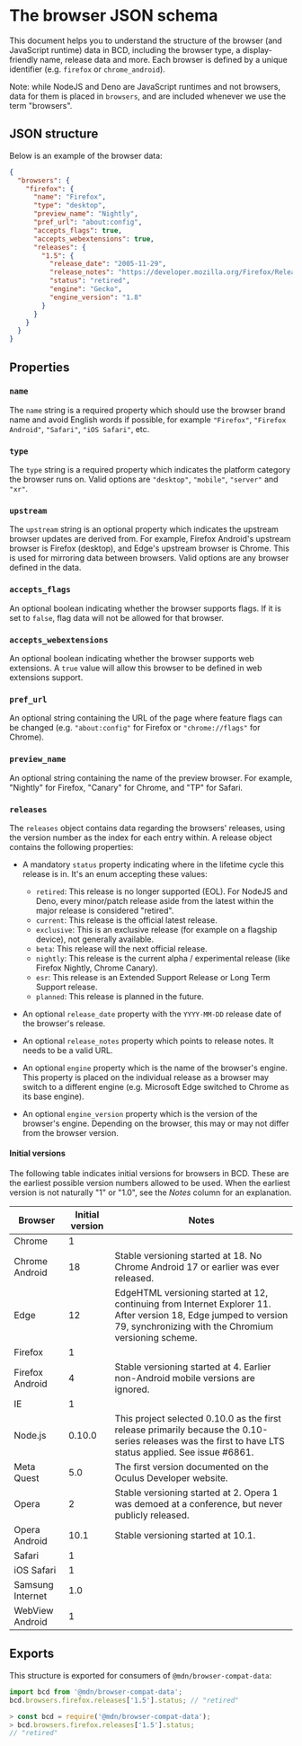 # The browser JSON schema

This document helps you to understand the structure of the browser (and JavaScript runtime) data in BCD, including the browser type, a display-friendly name, release data and more. Each browser is defined by a unique identifier (e.g. `firefox` or `chrome_android`).

Note: while NodeJS and Deno are JavaScript runtimes and not browsers, data for them is placed in `browsers`, and are included whenever we use the term "browsers".

## JSON structure

Below is an example of the browser data:

```json
{
  "browsers": {
    "firefox": {
      "name": "Firefox",
      "type": "desktop",
      "preview_name": "Nightly",
      "pref_url": "about:config",
      "accepts_flags": true,
      "accepts_webextensions": true,
      "releases": {
        "1.5": {
          "release_date": "2005-11-29",
          "release_notes": "https://developer.mozilla.org/Firefox/Releases/1.5",
          "status": "retired",
          "engine": "Gecko",
          "engine_version": "1.8"
        }
      }
    }
  }
}
```

## Properties

### `name`

The `name` string is a required property which should use the browser brand name and avoid English words if possible, for example `"Firefox"`, `"Firefox Android"`, `"Safari"`, `"iOS Safari"`, etc.

### `type`

The `type` string is a required property which indicates the platform category the browser runs on. Valid options are `"desktop"`, `"mobile"`, `"server"` and `"xr"`.

### `upstream`

The `upstream` string is an optional property which indicates the upstream browser updates are derived from. For example, Firefox Android's upstream browser is Firefox (desktop), and Edge's upstream browser is Chrome. This is used for mirroring data between browsers. Valid options are any browser defined in the data.

### `accepts_flags`

An optional boolean indicating whether the browser supports flags. If it is set to `false`, flag data will not be allowed for that browser.

### `accepts_webextensions`

An optional boolean indicating whether the browser supports web extensions. A `true` value will allow this browser to be defined in web extensions support.

### `pref_url`

An optional string containing the URL of the page where feature flags can be changed (e.g. `"about:config"` for Firefox or `"chrome://flags"` for Chrome).

### `preview_name`

An optional string containing the name of the preview browser. For example, "Nightly" for Firefox, "Canary" for Chrome, and "TP" for Safari.

### `releases`

The `releases` object contains data regarding the browsers' releases, using the version number as the index for each entry within. A release object contains the following properties:

- A mandatory `status` property indicating where in the lifetime cycle this release is in. It's an enum accepting these values:

  - `retired`: This release is no longer supported (EOL). For NodeJS and Deno, every minor/patch release aside from the latest within the major release is considered "retired".
  - `current`: This release is the official latest release.
  - `exclusive`: This is an exclusive release (for example on a flagship device), not generally available.
  - `beta`: This release will the next official release.
  - `nightly`: This release is the current alpha / experimental release (like Firefox Nightly, Chrome Canary).
  - `esr`: This release is an Extended Support Release or Long Term Support release.
  - `planned`: This release is planned in the future.

- An optional `release_date` property with the `YYYY-MM-DD` release date of the browser's release.

- An optional `release_notes` property which points to release notes. It needs to be a valid URL.

- An optional `engine` property which is the name of the browser's engine. This property is placed on the individual release as a browser may switch to a different engine (e.g. Microsoft Edge switched to Chrome as its base engine).

- An optional `engine_version` property which is the version of the browser's engine. Depending on the browser, this may or may not differ from the browser version.

#### Initial versions

The following table indicates initial versions for browsers in BCD. These are the earliest possible version numbers allowed to be used. When the earliest version is not naturally "1" or "1.0", see the _Notes_ column for an explanation.

| Browser          | Initial version | Notes                                                                                                                                                                    |
| ---------------- | --------------- | ------------------------------------------------------------------------------------------------------------------------------------------------------------------------ |
| Chrome           | 1               |                                                                                                                                                                          |
| Chrome Android   | 18              | Stable versioning started at 18. No Chrome Android 17 or earlier was ever released.                                                                                      |
| Edge             | 12              | EdgeHTML versioning started at 12, continuing from Internet Explorer 11. After version 18, Edge jumped to version 79, synchronizing with the Chromium versioning scheme. |
| Firefox          | 1               |                                                                                                                                                                          |
| Firefox Android  | 4               | Stable versioning started at 4. Earlier non-Android mobile versions are ignored.                                                                                         |
| IE               | 1               |                                                                                                                                                                          |
| Node.js          | 0.10.0          | This project selected 0.10.0 as the first release primarily because the 0.10-series releases was the first to have LTS status applied. See issue #6861.                  |
| Meta Quest       | 5.0             | The first version documented on the Oculus Developer website.                                                                                                            |
| Opera            | 2               | Stable versioning started at 2. Opera 1 was demoed at a conference, but never publicly released.                                                                         |
| Opera Android    | 10.1            | Stable versioning started at 10.1.                                                                                                                                       |
| Safari           | 1               |                                                                                                                                                                          |
| iOS Safari       | 1               |                                                                                                                                                                          |
| Samsung Internet | 1.0             |                                                                                                                                                                          |
| WebView Android  | 1               |                                                                                                                                                                          |

## Exports

This structure is exported for consumers of `@mdn/browser-compat-data`:

```js
import bcd from '@mdn/browser-compat-data';
bcd.browsers.firefox.releases['1.5'].status; // "retired"
```

```js
> const bcd = require('@mdn/browser-compat-data');
> bcd.browsers.firefox.releases['1.5'].status;
// "retired"
```
